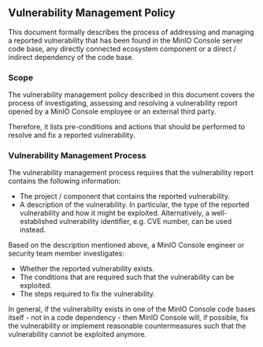 ## Vulnerability Management Policy

This document formally describes the process of addressing and managing a
reported vulnerability that has been found in the MinIO Console server code base,
any directly connected ecosystem component or a direct / indirect dependency
of the code base.

### Scope

The vulnerability management policy described in this document covers the
process of investigating, assessing and resolving a vulnerability report
opened by a MinIO Console employee or an external third party.

Therefore, it lists pre-conditions and actions that should be performed to
resolve and fix a reported vulnerability.

### Vulnerability Management Process

The vulnerability management process requires that the vulnerability report
contains the following information:

 - The project / component that contains the reported vulnerability.
 - A description of the vulnerability. In particular, the type of the
   reported vulnerability and how it might be exploited. Alternatively,
   a well-established vulnerability identifier, e.g. CVE number, can be
   used instead.

Based on the description mentioned above, a MinIO Console engineer or security team
member investigates:

 - Whether the reported vulnerability exists.
 - The conditions that are required such that the vulnerability can be exploited.
 - The steps required to fix the vulnerability.

In general, if the vulnerability exists in one of the MinIO Console code bases
itself - not in a code dependency - then MinIO Console will, if possible, fix
the vulnerability or implement reasonable countermeasures such that the
vulnerability cannot be exploited anymore.
